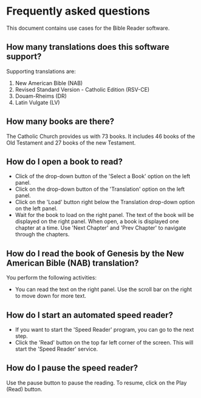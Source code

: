 # Frequently asked questions
This document contains use cases for the Bible Reader software.

## How many translations does this software support?
Supporting translations are:

1. New American Bible (NAB)
2. Revised Standard Version - Catholic Edition (RSV-CE)
3. Douam-Rheims (DR)
4. Latin Vulgate (LV)

## How many books are there?
The Catholic Church provides us with 73 books. It includes 46 books of the Old Testament and 27 books of the new Testament.

## How do I open a book to read?
- Click of the drop-down button of the 'Select a Book' option on the left panel.
- Click on the drop-down button of the 'Translation' option on the left panel.
- Click on the 'Load' button right below the Translation drop-down option on the left panel.
- Wait for the book to load on the right panel. The text of the book will be displayed on the right panel.
When open, a book is displayed one chapter at a time. Use 'Next Chapter' and 'Prev Chapter' to navigate through the chapters.

## How do I read the book of Genesis by the New American Bible (NAB) translation?
You perform the following activities:

- You can read the text on the right panel. Use the scroll bar on the right to move down for more text.

## How do I start an automated speed reader?
- If you want to start the 'Speed Reader' program, you can go to the next step.
- Click the 'Read' button on the top far left corner of the screen. This will start the 'Speed Reader' service. 

## How do I pause the speed reader?
Use the pause button to pause the reading. To resume, click on the Play (Read) button.

